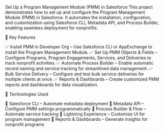  Set Up a Program Management Module (PMM) in Salesforce
This project demonstrates how to set up and configure the Program Management Module (PMM) in Salesforce. It automates the installation, configuration, and customization using Salesforce CLI, Metadata API, and Process Builder, enabling seamless deployment for nonprofits.

🔷 Key Features

✅ Install PMM in Developer Org – Use Salesforce CLI or AppExchange to install the Program Management Module.
✅ Set Up PMM Objects & Fields – Configure Programs, Program Engagements, Services, and Deliveries to track nonprofit activities.
✅ Automate Process Builder – Enable automatic record naming and service tracking for streamlined data management.
✅ Bulk Service Delivery – Configure and test bulk service deliveries for multiple clients at once.
✅ Reports & Dashboards – Create customized PMM reports and dashboards for data visualization.

🔷 Technologies Used

🔹 Salesforce CLI – Automate metadata deployment
🔹 Metadata API – Configure PMM settings programmatically
🔹 Process Builder & Flow – Automate service tracking
🔹 Lightning Experience – Customize UI for program management
🔹 Reports & Dashboards – Generate insights for nonprofit programs

